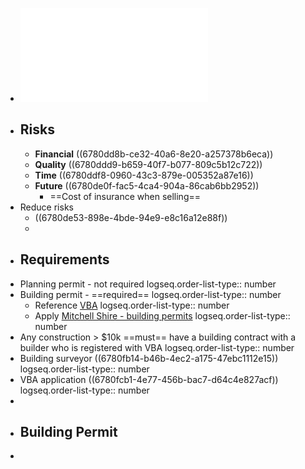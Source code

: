 - ![PRS-HAN-008-Owner-Builder-Information-and-Study-Guide.pdf](../assets/PRS-HAN-008-Owner-Builder-Information-and-Study-Guide_1736498537051_0.pdf)
- ## Risks
	- **Financial** ((6780dd8b-ce32-40a6-8e20-a257378b6eca))
	- **Quality** ((6780ddd9-b659-40f7-b077-809c5b12c722))
	- **Time** ((6780ddf8-0960-43c3-879e-005352a87e16))
	- **Future** ((6780de0f-fac5-4ca4-904a-86cab6bb2952))
		- ==Cost of insurance when selling==
- Reduce risks
	- ((6780de53-898e-4bde-94e9-e8c16a12e88f))
	-
- ## Requirements
- Planning permit - not required
  logseq.order-list-type:: number
- Building permit - ==required== 
  logseq.order-list-type:: number
	- Reference [VBA](https://www.vba.vic.gov.au/consumers/home-renovation-essentials/permits)
	  logseq.order-list-type:: number
	- Apply [Mitchell Shire - building permits](https://www.mitchellshire.vic.gov.au/plan-and-build/building-services/building-permits)
	  logseq.order-list-type:: number
- Any construction > $10k ==must== have a building contract with a builder who is registered with VBA
  logseq.order-list-type:: number
- Building surveyor ((6780fb14-b46b-4ec2-a175-47ebc1112e15))
  logseq.order-list-type:: number
- VBA application ((6780fcb1-4e77-456b-bac7-d64c4e827acf))
  logseq.order-list-type:: number
-
- ## Building Permit
-